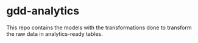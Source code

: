 # gdd-analytics

This repo contains the models with the transformations done to transform the raw data in analytics-ready tables.